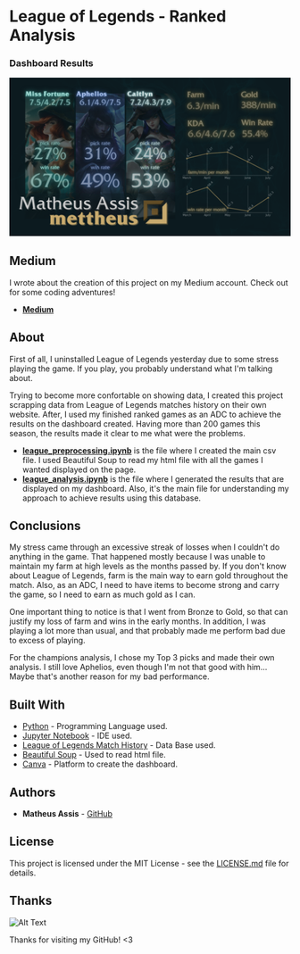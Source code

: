 # League of Legends - Ranked Analysis

### Dashboard Results
![Final Dashboard](img/dashboard.png)

## Medium
I wrote about the creation of this project on my Medium account. Check out for some coding adventures!

* [**Medium**](#)

## About
First of all, I uninstalled League of Legends yesterday due to some stress playing the game. If you play, you probably understand what I'm talking about.

Trying to become more confortable on showing data, I created this project scrapping data from League of Legends matches history on their own website. After, I used my finished ranked games as an ADC to achieve the results on the dashboard created. Having more than 200 games this season, the results made it clear to me what were the problems.

* [**league_preprocessing.ipynb**](https://github.com/MatheusMAssis/League-of-Legends-Analysis/blob/master/league_preprocessing.ipynb) is the file where I created the main csv file. I used Beautiful Soup to read my html file with all the games I wanted displayed on the page.
* [**league_analysis.ipynb**](https://github.com/MatheusMAssis/League-of-Legends-Analysis/blob/master/league_analysis.ipynb) is the file where I generated the results that are displayed on my dashboard. Also, it's the main file for understanding my approach to achieve results using this database.

## Conclusions
My stress came through an excessive streak of losses when I couldn't do anything in the game. That happened mostly because I was unable to maintain my farm at high levels as the months passed by. If you don't know about League of Legends, farm is the main way to earn gold throughout the match. Also, as an ADC, I need to have items to become strong and carry the game, so I need to earn as much gold as I can.

One important thing to notice is that I went from Bronze to Gold, so that can justify my loss of farm and wins in the early months. In addition, I was playing a lot more than usual, and that probably made me perform bad due to excess of playing.

For the champions analysis, I chose my Top 3 picks and made their own analysis. I still love Aphelios, even though I'm not that good with him... Maybe that's another reason for my bad performance.

## Built With
* [Python](https://www.python.org/) - Programming Language used.
* [Jupyter Notebook](https://jupyter.org/) - IDE used.
* [League of Legends Match History](https://matchhistory.eune.leagueoflegends.com/en/#match-history/BR1/2067186412415168) - Data Base used. 
* [Beautiful Soup](https://www.crummy.com/software/BeautifulSoup/bs4/doc/) - Used to read html file.
* [Canva](https://www.canva.com/) - Platform to create the dashboard.

## Authors
* **Matheus Assis** - [GitHub](https://github.com/MatheusMAssis)

## License
This project is licensed under the MIT License - see the [LICENSE.md](LICENSE.md) file for details.

## Thanks
![Alt Text](https://media.giphy.com/media/vFKqnCdLPNOKc/giphy.gif)

Thanks for visiting my GitHub! <3
